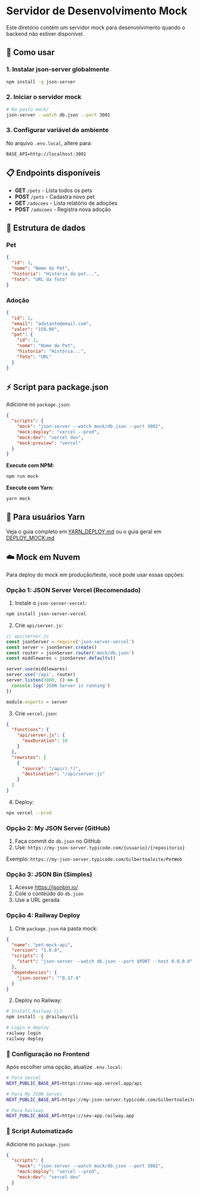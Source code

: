 # Servidor de Desenvolvimento Mock

Este diretório contém um servidor mock para desenvolvimento quando o backend não estiver disponível.

## 🚀 Como usar

### 1. Instalar json-server globalmente
```bash
npm install -g json-server
```

### 2. Iniciar o servidor mock
```bash
# Na pasta mock/
json-server --watch db.json --port 3001
```

### 3. Configurar variável de ambiente
No arquivo `.env.local`, altere para:
```
BASE_API=http://localhost:3001
```

## 📋 Endpoints disponíveis

- **GET** `/pets` - Lista todos os pets
- **POST** `/pets` - Cadastra novo pet
- **GET** `/adocoes` - Lista relatório de adoções
- **POST** `/adocoes` - Registra nova adoção

## 🔄 Estrutura de dados

### Pet
```json
{
  "id": 1,
  "nome": "Nome do Pet",
  "historia": "História do pet...",
  "foto": "URL da foto"
}
```

### Adoção
```json
{
  "id": 1,
  "email": "adotante@email.com",
  "valor": "150.00",
  "pet": {
    "id": 1,
    "nome": "Nome do Pet",
    "historia": "História...",
    "foto": "URL"
  }
}
```

## ⚡ Script para package.json

Adicione no `package.json`:
```json
{
  "scripts": {
    "mock": "json-server --watch mock/db.json --port 3002",
    "mock:deploy": "vercel --prod",
    "mock:dev": "vercel dev", 
    "mock:preview": "vercel"
  }
}
```

**Execute com NPM:**
```bash
npm run mock
```

**Execute com Yarn:**
```bash
yarn mock
```

## 🧶 Para usuários Yarn

Veja o guia completo em [YARN_DEPLOY.md](../YARN_DEPLOY.md) ou o guia geral em [DEPLOY_MOCK.md](../DEPLOY_MOCK.md)

## ☁️ Mock em Nuvem

Para deploy do mock em produção/teste, você pode usar essas opções:

### Opção 1: JSON Server Vercel (Recomendado)

1. Instale o `json-server-vercel`:
```bash
npm install json-server-vercel
```

2. Crie `api/server.js`:
```javascript
// api/server.js
const jsonServer = require('json-server-vercel')
const server = jsonServer.create()
const router = jsonServer.router('mock/db.json')
const middlewares = jsonServer.defaults()

server.use(middlewares)
server.use('/api', router)
server.listen(3000, () => {
  console.log('JSON Server is running')
})

module.exports = server
```

3. Crie `vercel.json`:
```json
{
  "functions": {
    "api/server.js": {
      "maxDuration": 10
    }
  },
  "rewrites": [
    {
      "source": "/api/(.*)",
      "destination": "/api/server.js"
    }
  ]
}
```

4. Deploy:
```bash
npx vercel --prod
```

### Opção 2: My JSON Server (GitHub)

1. Faça commit do `db.json` no GitHub
2. Use: `https://my-json-server.typicode.com/{usuario}/{repositorio}`

Exemplo: `https://my-json-server.typicode.com/Gilbertoaleite/PetWeb`

### Opção 3: JSON Bin (Simples)

1. Acesse https://jsonbin.io/
2. Cole o conteúdo do `db.json`
3. Use a URL gerada

### Opção 4: Railway Deploy

1. Crie `package.json` na pasta mock:
```json
{
  "name": "pet-mock-api",
  "version": "1.0.0",
  "scripts": {
    "start": "json-server --watch db.json --port $PORT --host 0.0.0.0"
  },
  "dependencies": {
    "json-server": "^0.17.4"
  }
}
```

2. Deploy no Railway:
```bash
# Install Railway CLI
npm install -g @railway/cli

# Login e deploy
railway login
railway deploy
```

### 🔧 Configuração no Frontend

Após escolher uma opção, atualize `.env.local`:
```bash
# Para Vercel
NEXT_PUBLIC_BASE_API=https://seu-app.vercel.app/api

# Para My JSON Server  
NEXT_PUBLIC_BASE_API=https://my-json-server.typicode.com/Gilbertoaleite/PetWeb

# Para Railway
NEXT_PUBLIC_BASE_API=https://seu-app.railway.app
```

### 📝 Script Automatizado

Adicione no `package.json`:
```json
{
  "scripts": {
    "mock": "json-server --watch mock/db.json --port 3002",
    "mock:deploy": "vercel --prod",
    "mock:dev": "vercel dev"
  }
}
```